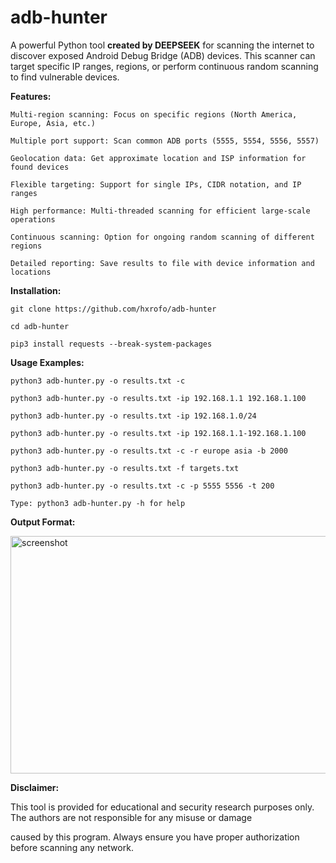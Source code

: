 # adb-hunter
A powerful Python tool **created by DEEPSEEK** for scanning the internet to discover exposed Android Debug Bridge (ADB) devices. This scanner can target specific IP ranges, regions, or perform continuous random scanning to find vulnerable devices.

**Features:**

    Multi-region scanning: Focus on specific regions (North America, Europe, Asia, etc.)

    Multiple port support: Scan common ADB ports (5555, 5554, 5556, 5557)

    Geolocation data: Get approximate location and ISP information for found devices

    Flexible targeting: Support for single IPs, CIDR notation, and IP ranges

    High performance: Multi-threaded scanning for efficient large-scale operations

    Continuous scanning: Option for ongoing random scanning of different regions

    Detailed reporting: Save results to file with device information and locations
**Installation:**

    git clone https://github.com/hxrofo/adb-hunter
    
    cd adb-hunter
    
    pip3 install requests --break-system-packages

**Usage Examples:**

    python3 adb-hunter.py -o results.txt -c
    
    python3 adb-hunter.py -o results.txt -ip 192.168.1.1 192.168.1.100
    
    python3 adb-hunter.py -o results.txt -ip 192.168.1.0/24
    
    python3 adb-hunter.py -o results.txt -ip 192.168.1.1-192.168.1.100
    
    python3 adb-hunter.py -o results.txt -c -r europe asia -b 2000
    
    python3 adb-hunter.py -o results.txt -f targets.txt
    
    python3 adb-hunter.py -o results.txt -c -p 5555 5556 -t 200

    Type: python3 adb-hunter.py -h for help

**Output Format:**

<img width="1888" height="380" alt="screenshot" src="https://github.com/user-attachments/assets/d62fae51-77e7-4583-8585-e1dda8712c92" />

**Disclaimer:**
   
   This tool is provided for educational and security research purposes only. The authors are not responsible for any misuse or damage     
   
   caused by this program. Always ensure you have proper authorization before scanning any network. 
    
